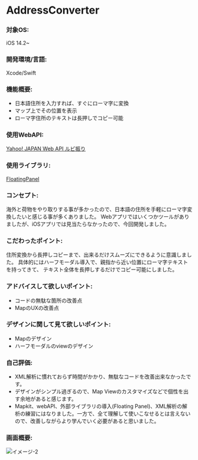# AddressConverter

### 対象OS: 
iOS 14.2~

### 開発環境/言語: 
Xcode/Swift

### 機能概要: 
- 日本語住所を入力すれば、すぐにローマ字に変換
- マップ上でその位置を表示
- ローマ字住所のテキストは長押しでコピー可能

### 使用WebAPI:
[Yahoo! JAPAN Web API ルビ振り](https://developer.yahoo.co.jp/webapi/jlp/furigana/v1/furigana.html)

### 使用ライブラリ:
[FloatingPanel](https://github.com/SCENEE/FloatingPanel)

### コンセプト:
海外と荷物をやり取りする事が多かったので、日本語の住所を手軽にローマ字変換したいと感じる事が多くありました。
Webアプリではいくつかツールがありましたが、iOSアプリでは見当たらなかったので、今回開発しました。

### こだわったポイント:
住所変換から長押しコピーまで、出来るだけスムーズにできるように意識しました。
具体的にはハーフモーダル導入で、親指から近い位置にローマ字テキストを持ってきて、
テキスト全体を長押しするだけでコピー可能にしました。

### アドバイスして欲しいポイント:
- コードの無駄な箇所の改善点
- MapのUXの改善点

### デザインに関して見て欲しいポイント:
- Mapのデザイン
- ハーフモーダルのviewのデザイン

### 自己評価:
- XML解析に慣れておらず時間がかかり、無駄なコードを改善出来なかったです。
- デザインがシンプル過ぎるので、Map Viewのカスタマイズなどで個性を出す余地があると感じます。
- Mapkit、webAPI、外部ライブラリの導入(Floating Panel)、XML解析の解析の練習にはなりました。一方で、全て理解して使いこなせるとは言えないので、改善しながらより学んでいく必要があると思いました。

### 画面概要:
![イメージ-2](https://user-images.githubusercontent.com/64759632/105116090-6315af00-5b0d-11eb-83d1-2ed413090083.gif)
